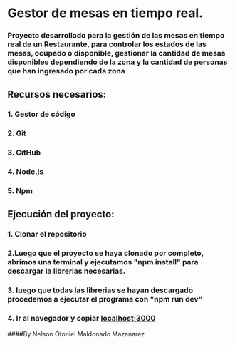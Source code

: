 # Gestor de mesas en tiempo real.

### Proyecto desarrollado para la gestión de las mesas en tiempo real de un Restaurante, para controlar los estados de las mesas, ocupado o disponible, gestionar la cantidad de mesas disponibles dependiendo de la zona y la cantidad de personas que han ingresado por cada zona

## Recursos necesarios:
### 1. Gestor de código
### 2. Git
### 3. GitHub
### 4. Node.js
### 5. Npm 

## Ejecución del proyecto: 
### 1. Clonar el repositorio
### 2.Luego que el proyecto se haya clonado por completo, abrimos una terminal y ejecutamos "npm install" para descargar la librerias necesarias.
### 3. luego que todas las librerias se hayan descargado procedemos a ejecutar el programa con "npm run dev"
### 4. Ir al navegador y copiar [localhost:3000](http://localhost:3000)

####By Nelson Otoniel Maldonado Mazanarez 


